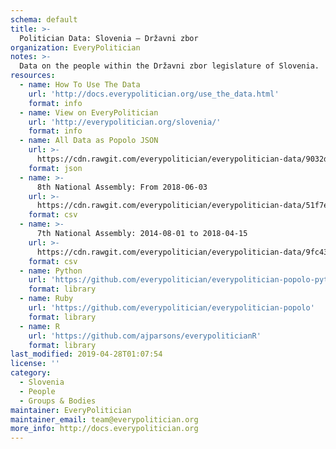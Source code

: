```yaml
---
schema: default
title: >-
  Politician Data: Slovenia — Državni zbor
organization: EveryPolitician
notes: >-
  Data on the people within the Državni zbor legislature of Slovenia.
resources:
  - name: How To Use The Data
    url: 'http://docs.everypolitician.org/use_the_data.html'
    format: info
  - name: View on EveryPolitician
    url: 'http://everypolitician.org/slovenia/'
    format: info
  - name: All Data as Popolo JSON
    url: >-
      https://cdn.rawgit.com/everypolitician/everypolitician-data/9032d9fd314e566e408013b8e27ff948addae613/data/Slovenia/National_Assembly/ep-popolo-v1.0.json
    format: json
  - name: >-
      8th National Assembly: From 2018-06-03
    url: >-
      https://cdn.rawgit.com/everypolitician/everypolitician-data/51f7eeace86bba6e3eab36333751d04328a72ea8/data/Slovenia/National_Assembly/term-8.csv
    format: csv
  - name: >-
      7th National Assembly: 2014-08-01 to 2018-04-15
    url: >-
      https://cdn.rawgit.com/everypolitician/everypolitician-data/9fc436aa1133ff976814721e2ec42669e0456f34/data/Slovenia/National_Assembly/term-7.csv
    format: csv
  - name: Python
    url: 'https://github.com/everypolitician/everypolitician-popolo-python'
    format: library
  - name: Ruby
    url: 'https://github.com/everypolitician/everypolitician-popolo'
    format: library
  - name: R
    url: 'https://github.com/ajparsons/everypoliticianR'
    format: library
last_modified: 2019-04-28T01:07:54
license: ''
category:
  - Slovenia
  - People
  - Groups & Bodies
maintainer: EveryPolitician
maintainer_email: team@everypolitician.org
more_info: http://docs.everypolitician.org
---
```

